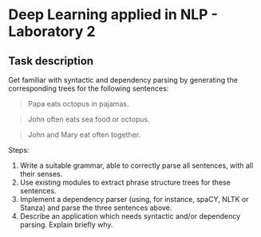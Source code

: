 # Deep Learning applied in NLP - Laboratory 2

## Task description

Get familiar with syntactic and dependency parsing by generating the corresponding trees for the following sentences:

> Papa eats octopus in pajamas.

> John often eats sea food or octopus.

> John and Mary eat often together.

Steps:

1. Write a suitable grammar, able to correctly parse all sentences, with all their senses.
2. Use existing modules to extract phrase structure trees for these sentences.
3. Implement a dependency parser (using, for instance, spaCY, NLTK or Stanza) and parse the three sentences above.
4. Describe an application which needs syntactic and/or dependency parsing. Explain briefly why.
